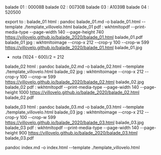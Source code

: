 balade 01 : 00008B
balade 02 : 00730B
balade 03 : A1039B
balade 04 : 520500

export to :
balade_01 html : pandoc balade_01.md -o balade_01.html --template ./template_villovelo.html
balade_01 pdf : wkhtmltopdf --print-media-type --page-width 140 --page-height 740 https://villovelo.github.io/balade_2020/balade_01.html balade_01.pdf
balade_01 jpg : wkhtmltoimage --crop-x 212 --crop-y 100 --crop-w 599 https://villovelo.github.io/balade_2020/balade_01.html balade_01.jpg

- nota (1024 - 600)/2 = 212

balade_02 html : pandoc balade_02.md -o balade_02.html --template ./template_villovelo.html
balade_02 jpg : wkhtmltoimage --crop-x 212 --crop-y 100 --crop-w 599 https://villovelo.github.io/balade_2020/balade_02.html balade_02.jpg
balade_02 pdf : wkhtmltopdf --print-media-type --page-width 140 --page-height 1000 https://villovelo.github.io/balade_2020/balade_02.html balade_02.pdf

balade_03 html : pandoc balade_03.md -o balade_03.html --template ./template_villovelo.html
balade_03 jpg : wkhtmltoimage --crop-x 212 --crop-y 100 --crop-w 599 https://villovelo.github.io/balade_2020/balade_03.html balade_03.jpg
balade_03 pdf : wkhtmltopdf --print-media-type --page-width 140 --page-height 900 https://villovelo.github.io/balade_2020/balade_03.html balade_03.pdf

pandoc index.md -o index.html --template ./template_villovelo.html
